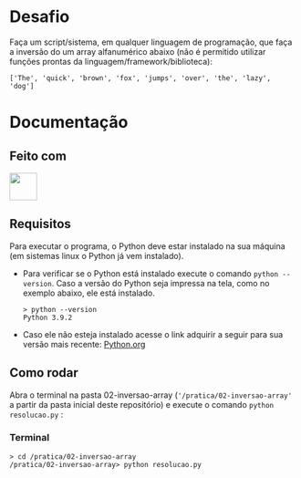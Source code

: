 # Desafio

Faça um script/sistema, em qualquer linguagem de programação, que faça a inversão do um array alfanumérico abaixo (não é permitido utilizar funções prontas da linguagem/framework/biblioteca):

`['The', 'quick', 'brown', 'fox', 'jumps', 'over', 'the', 'lazy', 'dog']`

# Documentação

## Feito com
<a href="https://www.python.org/">
    <img src="https://www.python.org/static/img/python-logo@2x.png" height=48></img>
</a>

## Requisitos

Para executar o programa, o Python deve estar instalado na sua máquina (em sistemas linux o Python já vem instalado).

- Para verificar se o Python está instalado execute o comando `python --version`. Caso a versão do Python seja impressa na tela, como no exemplo abaixo, ele está instalado.
    ```
    > python --version
    Python 3.9.2
    ```

- Caso ele não esteja instalado acesse o link adquirir a seguir para sua versão mais recente:
[Python.org](https://www.python.org/downloads/)

## Como rodar

Abra o terminal na pasta 02-inversao-array (`'/pratica/02-inversao-array'` a partir da pasta inicial deste repositório) e execute o comando `python resolucao.py` :

### Terminal
```
> cd /pratica/02-inversao-array
/pratica/02-inversao-array> python resolucao.py
```
